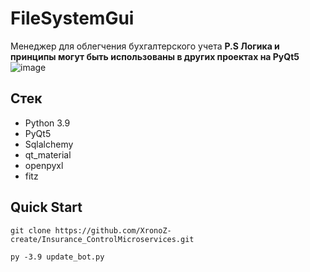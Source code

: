 
# FileSystemGui
Менеджер для облегчения бухгалтерского учета
**P.S Логика и принципы могут быть использованы в других проектах на PyQt5**
![image](https://user-images.githubusercontent.com/70958549/174438447-2917f411-a2e1-493a-af80-fcdacc3d0210.png)
## Стек

 - Python 3.9
 - PyQt5
 - Sqlalchemy
 - qt_material
 - openpyxl
 - fitz

## Quick Start
```
git clone https://github.com/XronoZ-create/Insurance_ControlMicroservices.git

py -3.9 update_bot.py
```
